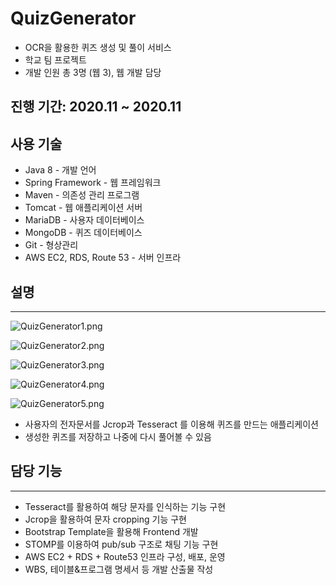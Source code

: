 # QuizGenerator

- OCR을 활용한 퀴즈 생성 및 풀이 서비스
- 학교 팀 프로젝트
- 개발 인원 총 3명 (웹 3), 웹 개발 담당

## 진행 기간: 2020.11 ~ 2020.11

## 사용 기술

- Java 8 - 개발 언어
- Spring Framework - 웹 프레임워크
- Maven - 의존성 관리 프로그램
- Tomcat - 웹 애플리케이션 서버
- MariaDB - 사용자 데이터베이스
- MongoDB - 퀴즈 데이터베이스
- Git - 형상관리
- AWS EC2, RDS, Route 53 - 서버 인프라

## 설명

---

![QuizGenerator1.png](https://user-images.githubusercontent.com/64997244/183339719-7d45d522-4c70-454d-b888-639588eeb30e.png)

![QuizGenerator2.png](https://user-images.githubusercontent.com/64997244/183339742-457b8180-f57d-4a4c-b352-e74cdc91ee88.png)

![QuizGenerator3.png](https://user-images.githubusercontent.com/64997244/183339746-712373ba-996d-46ff-8ff6-8cde5e50880e.png)

![QuizGenerator4.png](https://user-images.githubusercontent.com/64997244/183339747-12c3b900-7928-4fda-9672-55ef6f428584.png)

![QuizGenerator5.png](https://user-images.githubusercontent.com/64997244/183339749-7b7b97e1-95db-4f3e-8f68-3b752cc11daa.png)

- 사용자의 전자문서를 Jcrop과 Tesseract 를 이용해 퀴즈를 만드는 애플리케이션
- 생성한 퀴즈를 저장하고 나중에 다시 풀어볼 수 있음

## 담당 기능



---

- Tesseract를 활용하여 해당 문자를 인식하는 기능 구현
- Jcrop을 활용하여 문자 cropping 기능 구현
- Bootstrap Template을 활용해 Frontend 개발
- STOMP를 이용하여 pub/sub 구조로 채팅 기능 구현
- AWS EC2 + RDS + Route53 인프라 구성, 배포, 운영
- WBS, 테이블&프로그램 명세서 등 개발 산출물 작성
